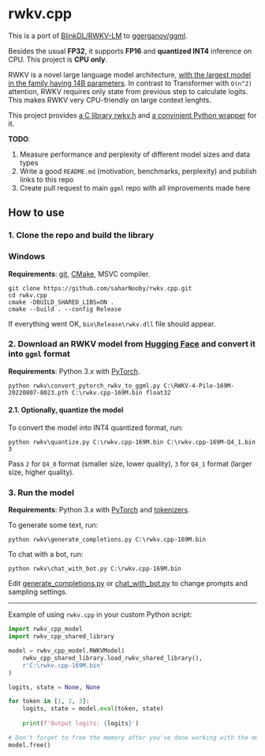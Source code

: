 # rwkv.cpp

This is a port of [BlinkDL/RWKV-LM](https://github.com/BlinkDL/RWKV-LM) to [ggerganov/ggml](https://github.com/ggerganov/ggml).

Besides the usual **FP32**, it supports **FP16** and **quantized INT4** inference on CPU. This project is **CPU only**.

RWKV is a novel large language model architecture, [with the largest model in the family having 14B parameters](https://huggingface.co/BlinkDL/rwkv-4-pile-14b). In contrast to Transformer with `O(n^2)` attention, RWKV requires only state from previous step to calculate logits. This makes RWKV very CPU-friendly on large context lenghts.

This project provides [a C library rwkv.h](rwkv.h) and [a convinient Python wrapper](rwkv%2Frwkv_cpp_model.py) for it.

**TODO**:

1. Measure performance and perplexity of different model sizes and data types
2. Write a good `README.md` (motivation, benchmarks, perplexity) and publish links to this repo
3. Create pull request to main `ggml` repo with all improvements made here

## How to use

### 1. Clone the repo and build the library

### Windows

**Requirements**: [git](https://gitforwindows.org/), [CMake](https://cmake.org/download/), MSVC compiler.

```commandline
git clone https://github.com/saharNooby/rwkv.cpp.git
cd rwkv.cpp
cmake -DBUILD_SHARED_LIBS=ON .
cmake --build . --config Release
```

If everything went OK, `bin\Release\rwkv.dll` file should appear.

### 2. Download an RWKV model from [Hugging Face](https://huggingface.co/BlinkDL) and convert it into `ggml` format

**Requirements**: Python 3.x with [PyTorch](https://pytorch.org/get-started/locally/).

```commandline
python rwkv\convert_pytorch_rwkv_to_ggml.py C:\RWKV-4-Pile-169M-20220807-8023.pth C:\rwkv.cpp-169M.bin float32
```

#### 2.1. Optionally, quantize the model

To convert the model into INT4 quantized format, run:

```commandline
python rwkv\quantize.py C:\rwkv.cpp-169M.bin C:\rwkv.cpp-169M-Q4_1.bin 3
```

Pass `2` for `Q4_0` format (smaller size, lower quality), `3` for `Q4_1` format (larger size, higher quality).

### 3. Run the model

**Requirements**: Python 3.x with [PyTorch](https://pytorch.org/get-started/locally/) and [tokenizers](https://pypi.org/project/tokenizers/).

To generate some text, run:

```commandline
python rwkv\generate_completions.py C:\rwkv.cpp-169M.bin
```

To chat with a bot, run:

```commandline
python rwkv\chat_with_bot.py C:\rwkv.cpp-169M.bin
```

Edit [generate_completions.py](rwkv%2Fgenerate_completions.py) or [chat_with_bot.py](rwkv%2Fchat_with_bot.py) to change prompts and sampling settings.

---

Example of using `rwkv.cpp` in your custom Python script:

```python
import rwkv_cpp_model
import rwkv_cpp_shared_library

model = rwkv_cpp_model.RWKVModel(
    rwkv_cpp_shared_library.load_rwkv_shared_library(),
    r'C:\rwkv.cpp-169M.bin'
)

logits, state = None, None

for token in [1, 2, 3]:
    logits, state = model.eval(token, state)
    
    print(f'Output logits: {logits}')

# Don't forget to free the memory after you've done working with the model
model.free()

```
